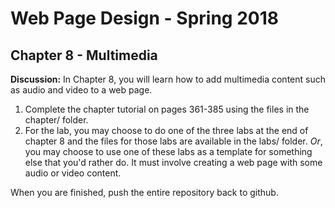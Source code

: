 # Web Page Design - Spring 2018

## Chapter 8 - Multimedia

**Discussion:** In Chapter 8, you will learn how to add multimedia content such as audio and video to a web page.

1. Complete the chapter tutorial on pages 361-385 using the files in the chapter/ folder.
1. For the lab, you may choose to do one of the three labs at the end of chapter 8 and the files for those labs are available in the labs/ folder. _Or_, you may choose to use one of these labs as a template for something else that you'd rather do. It must involve creating a web page with some audio or video content.

When you are finished, push the entire repository back to github.
